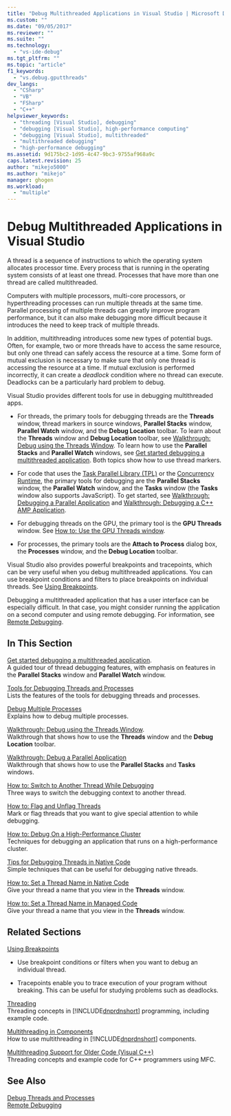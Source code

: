 ```yaml
---
title: "Debug Multithreaded Applications in Visual Studio | Microsoft Docs"
ms.custom: ""
ms.date: "09/05/2017"
ms.reviewer: ""
ms.suite: ""
ms.technology: 
  - "vs-ide-debug"
ms.tgt_pltfrm: ""
ms.topic: "article"
f1_keywords: 
  - "vs.debug.gputthreads"
dev_langs: 
  - "CSharp"
  - "VB"
  - "FSharp"
  - "C++"
helpviewer_keywords: 
  - "threading [Visual Studio], debugging"
  - "debugging [Visual Studio], high-performance computing"
  - "debugging [Visual Studio], multithreaded"
  - "multithreaded debugging"
  - "high-performance debugging"
ms.assetid: 9d175bc2-1d95-4c47-9bc3-9755af968a9c
caps.latest.revision: 25
author: "mikejo5000"
ms.author: "mikejo"
manager: ghogen
ms.workload: 
  - "multiple"
---
```

# Debug Multithreaded Applications in Visual Studio
A thread is a sequence of instructions to which the operating system allocates processor time. Every process that is running in the operating system consists of at least one thread. Processes that have more than one thread are called multithreaded.  
  
Computers with multiple processors, multi-core processors, or hyperthreading processes can run multiple threads at the same time. Parallel processing of multiple threads can greatly improve program performance, but it can also make debugging more difficult because it introduces the need to keep track of multiple threads.  
  
In addition, multithreading introduces some new types of potential bugs. Often, for example, two or more threads have to access the same resource, but only one thread can safely access the resource at a time. Some form of mutual exclusion is necessary to make sure that only one thread is accessing the resource at a time. If mutual exclusion is performed incorrectly, it can create a *deadlock* condition where no thread can execute. Deadlocks can be a particularly hard problem to debug.

Visual Studio provides different tools for use in debugging multithreaded apps.

- For threads, the primary tools for debugging threads are the **Threads** window, thread markers in source windows, **Parallel Stacks** window, **Parallel Watch** window, and the **Debug Location** toolbar. To learn about the **Threads** window and **Debug Location** toolbar, see [Walkthrough: Debug using the Threads Window](../debugger/how-to-use-the-threads-window.md). To learn how to use the **Parallel Stacks** and **Parallel Watch** windows, see [Get started debugging a multithreaded application](../debugger/get-started-debugging-multithreaded-apps.md). Both topics show how to use thread markers.
  
- For code that uses the [Task Parallel Library (TPL)](/dotnet/standard/parallel-programming/task-parallel-library-tpl) or the [Concurrency Runtime](/cpp/parallel/concrt/concurrency-runtime/), the primary tools for debugging are the **Parallel Stacks** window, the **Parallel Watch** window, and the **Tasks** window (the **Tasks** window also supports JavaScript). To get started, see [Walkthrough: Debugging a Parallel Application](../debugger/walkthrough-debugging-a-parallel-application.md) and [Walkthrough: Debugging a C++ AMP Application](/cpp/parallel/amp/walkthrough-debugging-a-cpp-amp-application.md). 

- For debugging threads on the GPU, the primary tool is the **GPU Threads** window. See [How to: Use the GPU Threads window](../debugger/how-to-use-the-gpu-threads-window.md).  

- For processes, the primary tools are the **Attach to Process** dialog box, the **Processes** window, and the **Debug Location** toolbar.  
  
Visual Studio also provides powerful breakpoints and tracepoints, which can be very useful when you debug multithreaded applications. You can use breakpoint conditions and filters to place breakpoints on individual threads. See [Using Breakpoints](../debugger/using-breakpoints.md). 
  
Debugging a multithreaded application that has a user interface can be especially difficult. In that case, you might consider running the application on a second computer and using remote debugging. For information, see [Remote Debugging](../debugger/remote-debugging.md).  
  
## In This Section
 [Get started debugging a multithreaded application](../debugger/get-started-debugging-multithreaded-apps.md).  
 A guided tour of thread debugging features, with emphasis on features in the **Parallel Stacks** window and **Parallel Watch** window.

 [Tools for Debugging Threads and Processes](../debugger/debug-threads-and-processes.md)  
 Lists the features of the tools for debugging threads and processes.  
  
 [Debug Multiple Processes](../debugger/debug-multiple-processes.md)  
 Explains how to debug multiple processes.

 [Walkthrough: Debug using the Threads Window](../debugger/how-to-use-the-threads-window.md).  
 Walkthrough that shows how to use the **Threads** window and the **Debug Location** toolbar. 

 [Walkthrough: Debug a Parallel Application](../debugger/walkthrough-debugging-a-parallel-application.md)  
 Walkthrough that shows how to use the **Parallel Stacks** and **Tasks** windows.  
  
 [How to: Switch to Another Thread While Debugging](../debugger/how-to-switch-to-another-thread-while-debugging.md)  
 Three ways to switch the debugging context to another thread.  
  
 [How to: Flag and Unflag Threads](../debugger/how-to-flag-and-unflag-threads.md)  
 Mark or flag threads that you want to give special attention to while debugging.    
  
 [How to: Debug On a High-Performance Cluster](../debugger/how-to-debug-on-a-high-performance-cluster.md)  
 Techniques for debugging an application that runs on a high-performance cluster.  

 [Tips for Debugging Threads in Native Code](../debugger/tips-for-debugging-threads-in-native-code.md)  
 Simple techniques that can be useful for debugging native threads. 

 [How to: Set a Thread Name in Native Code](../debugger/how-to-set-a-thread-name-in-native-code.md)  
 Give your thread a name that you view in the **Threads** window.  
  
 [How to: Set a Thread Name in Managed Code](../debugger/how-to-set-a-thread-name-in-managed-code.md)  
 Give your thread a name that you view in the **Threads** window. 
  
## Related Sections  
 [Using Breakpoints](../debugger/using-breakpoints.md)

 - Use breakpoint conditions or filters when you want to debug an individual thread.  
  
 - Tracepoints enable you to trace execution of your program without breaking. This can be useful for studying problems such as deadlocks.  
  
 [Threading](/dotnet/standard/threading/index)  
 Threading concepts in [!INCLUDE[dnprdnshort](../code-quality/includes/dnprdnshort_md.md)] programming, including example code.  
  
 [Multithreading in Components](http://msdn.microsoft.com/Library/2fc31e68-fb71-4544-b654-0ce720478779)  
 How to use multithreading in [!INCLUDE[dnprdnshort](../code-quality/includes/dnprdnshort_md.md)] components.  
  
 [Multithreading Support for Older Code (Visual C++)](/cpp/parallel/multithreading/multithreading-support-for-older-code-visual-cpp)  
 Threading concepts and example code for C++ programmers using MFC.  
  
## See Also  
 [Debug Threads and Processes](../debugger/debug-threads-and-processes.md)   
 [Remote Debugging](../debugger/remote-debugging.md)